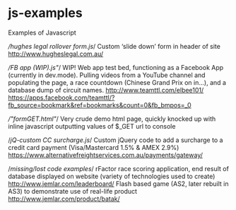 # js-examples

Examples of Javascript 

*/hughes legal rollover form.js*/
Custom ‘slide down’ form in header of site
http://www.hugheslegal.com.au/

*/FB app (WIP).js"*/
WIP! Web app test bed, functioning as a Facebook App (currently in dev.mode). Pulling videos from a YouTube channel and populating the page, a race countdown (Chinese Grand Prix on in...), and a database dump of circuit names.
http://www.teamttl.com/elbee101/
https://apps.facebook.com/teamttl/?fb_source=bookmark&ref=bookmarks&count=0&fb_bmpos=_0


*/"formGET.html"*/
Very crude demo html page, quickly knocked up with inline javascript outputting values of $_GET url to console

/*jQ-custom CC surcharge.js*/
Custom jQuery code to add a surcharge to a credit card payment (Visa/Mastercard 1.5% & AMEX 2.9%)
https://www.alternativefreightservices.com.au/payments/gateway/

/*missing/lost code examples*/
rFactor race scoring application, end result of database displayed on website (variety of technologies used to create)
http://www.jemlar.com/leaderboard/
Flash based game (AS2, later rebuilt in AS3) to demonstrate use of real-life product
http://www.jemlar.com/product/batak/
